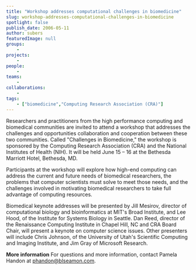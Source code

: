 ```yaml
---
title: "Workshop addresses computational challenges in biomedicine"
slug: workshop-addresses-computational-challenges-in-biomedicine
spotlight: false
publish_date: 2006-05-11
author: subers
featuredImage: null
groups:
    - 
projects:
    - 
people:
    - 
teams: 
    - 
collaborations:
    - 
tags:
    - ["biomedicine","Computing Research Association (CRA)"]
---
```

Researchers and practitioners from the high performance computing and biomedical communities are invited to attend a workshop that addresses the challenges and opportunities collaboration and cooperation between these two communities. Called "Challenges in Biomedicine," the workshop is sponsored by the Computing Research Association (CRA) and the National Institutes of Health (NIH). It will be held June 15 – 16 at the Bethesda Marriott Hotel, Bethesda, MD.<!--more-->

Participants at the workshop will explore how high-end computing can address the current and future needs of biomedical researchers, the problems that computer scientists must solve to meet those needs, and the challenges involved in motivating biomedical researchers to take full advantage of computing resources.

Biomedical keynote addresses will be presented by Jill Mesirov, director of computational biology and bioinformatics at MIT's Broad Institute, and Lee Hood, of the Institute for Systems Biology in Seattle. Dan Reed, director of the Renaissance Computing Institute in Chapel Hill, NC and CRA Board Chair, will present a keynote on computer science issues. Other presenters will include Chris Johnson, of the University of Utah's Scientific Computing and Imaging Institute, and Jim Gray of Microsoft Research.

<strong>More information</strong>
For questions and more information, contact Pamela Handon at <a href="mailto:phandon@blseamon.com">phandon@blseamon.com</a>.
